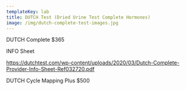 ```yaml
---
templateKey: lab
title: DUTCH Test (Dried Urine Test Complete Hormones)
image: /img/dutch-complete-test-images.jpg
---
```

DUTCH Complete $365

INFO Sheet

https://dutchtest.com/wp-content/uploads/2020/03/Dutch-Complete-Provider-Info-Sheet-Ref032720.pdf





DUTCH Cycle Mapping Plus $500
